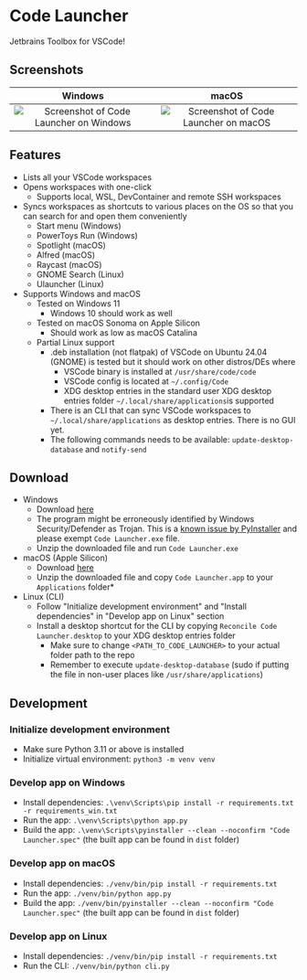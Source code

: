 # Code Launcher
Jetbrains Toolbox for VSCode! 

## Screenshots
Windows                    |  macOS
:-------------------------:|:-------------------------:
![Screenshot of Code Launcher on Windows](./docs/win-screenshot.png) | ![Screenshot of Code Launcher on macOS](./docs/mac-screenshot.webp)

## Features
* Lists all your VSCode workspaces
* Opens workspaces with one-click
    * Supports local, WSL, DevContainer and remote SSH workspaces
* Syncs workspaces as shortcuts to various places on the OS so that you can search for and open them conveniently
    * Start menu (Windows)
    * PowerToys Run (Windows)
    * Spotlight (macOS)
    * Alfred (macOS)
    * Raycast (macOS)
    * GNOME Search (Linux)
    * Ulauncher (Linux)
* Supports Windows and macOS
    * Tested on Windows 11
        * Windows 10 should work as well
    * Tested on macOS Sonoma on Apple Silicon
        * Should work as low as macOS Catalina
    * Partial Linux support
        * .deb installation (not flatpak) of VSCode on Ubuntu 24.04 (GNOME) is tested but it should work on other distros/DEs where
            * VSCode binary is installed at `/usr/share/code/code`
            * VSCode config is located at `~/.config/Code`
            * XDG desktop entries in the standard user XDG desktop entries folder `~/.local/share/applications`is supported
        * There is an CLI that can sync VSCode workspaces to `~/.local/share/applications` as desktop entries. There is no GUI yet.
        * The following commands needs to be available: `update-desktop-database` and `notify-send`

## Download
* Windows
    * Download [here](https://nightly.link/sekai-soft/code-launcher/workflows/build/master/windows.zip)
    * The program might be erroneously identified by Windows Security/Defender as Trojan. This is a [known issue by PyInstaller](https://github.com/pyinstaller/pyinstaller/issues/5854) and please exempt `Code Launcher.exe` file.
    * Unzip the downloaded file and run `Code Launcher.exe`
* macOS (Apple Silicon)
    * Download [here](https://nightly.link/sekai-soft/code-launcher/workflows/build/master/mac-arm.zip)
    * Unzip the downloaded file and copy `Code Launcher.app` to your `Applications` folder*
* Linux (CLI)
    * Follow "Initialize development environment" and "Install dependencies" in "Develop app on Linux" section
    * Install a desktop shortcut for the CLI by copying `Reconcile Code Launcher.desktop` to your XDG desktop entries folder
        * Make sure to change `<PATH_TO_CODE_LAUNCHER>` to your actual folder path to the repo
        * Remember to execute `update-desktop-database` (sudo if putting the file in non-user places like `/usr/share/applications`)

## Development

### Initialize development environment
* Make sure Python 3.11 or above is installed
* Initialize virtual environment: `python3 -m venv venv`

### Develop app on Windows
* Install dependencies: `.\venv\Scripts\pip install -r requirements.txt -r requirements_win.txt`
* Run the app: `.\venv\Scripts\python app.py`
* Build the app: `.\venv\Scripts\pyinstaller --clean --noconfirm "Code Launcher.spec"` (the built app can be found in `dist` folder)

### Develop app on macOS
* Install dependencies: `./venv/bin/pip install -r requirements.txt`
* Run the app: `./venv/bin/python app.py`
* Build the app: `./venv/bin/pyinstaller --clean --noconfirm "Code Launcher.spec"` (the built app can be found in `dist` folder)

### Develop app on Linux
* Install dependencies: `./venv/bin/pip install -r requirements.txt`
* Run the CLI: `./venv/bin/python cli.py`

